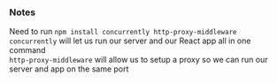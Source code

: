 ### Notes

Need to run `npm install concurrently http-proxy-middleware`  
`concurrently` will let us run our server and our React app all in one command  
`http-proxy-middleware` will allow us to setup a proxy so we can run our server and app on the same port
